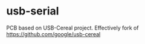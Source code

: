 # usb-serial
PCB based on USB-Cereal project. Effectively fork of https://github.com/google/usb-cereal
